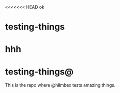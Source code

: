 <<<<<<< HEAD ok
# testing-things
hhh
=======

# testing-things@

This is the repo where @hiimbex tests amazing things.

